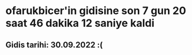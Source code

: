 # ofarukbicer'in gidisine son 7 gun 20 saat 46 dakika 12 saniye kaldi

## Gidis tarihi: 30.09.2022 :(